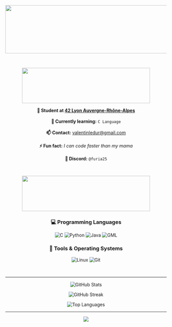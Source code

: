 <p align="center">
   <img src="https://github.com/user-attachments/assets/53721df9-590d-4283-8e59-8840d41b815e" style="width:1000px;height:150px"/>
</p>
  
&nbsp;
&nbsp;

<p align="center">
   <img src="https://github.com/user-attachments/assets/b0b1e8dc-fbb8-443f-840f-9b8d6ec674b1" style="width:400px;height:110px"/>
</p>
<p align="center">
  <strong>🔭 Student at <a href="https://42lyon.fr">42 Lyon Auvergne-Rhône-Alpes</a></strong><br><br>
  <strong>🌱 Currently learning:</strong> <code>C Language</code><br><br>
  <strong>📫 Contact:</strong> <a href="mailto:valentinledur@example.com">valentinledur@gmail.com</a><br><br>
  <strong>⚡ Fun fact:</strong> <em>I can code faster than my mama</em><br><br>
  <strong>💬 Discord:</strong> <code>@furia25</code>
</p>

&nbsp;
&nbsp;
&nbsp;

<p align="center">
   <img src="https://github.com/user-attachments/assets/f9d451ff-9243-4eef-a2c3-8c3444007e8e" style="width:400px;height:110px"/>
</p>
<h3 align="center">💻 Programming Languages</h3>

<p align="center">
  <img src="https://img.shields.io/badge/C-%2300599C.svg?style=for-the-badge&logo=c&logoColor=white" alt="C" />
  <img src="https://img.shields.io/badge/Python-3670A0?style=for-the-badge&logo=python&logoColor=ffdd54" alt="Python" />
  <img src="https://img.shields.io/badge/Java-ED8B00?style=for-the-badge&logo=java&logoColor=white" alt="Java" />
  <img src="https://img.shields.io/badge/GML-71C837?style=for-the-badge&logo=gamemaker&logoColor=black" alt="GML" />
</p>

<h3 align="center">🧰 Tools & Operating Systems</h3>

<p align="center">
  <img src="https://img.shields.io/badge/Linux-FCC624?style=for-the-badge&logo=linux&logoColor=black" alt="Linux" />
  <img src="https://img.shields.io/badge/Git-F05032?style=for-the-badge&logo=git&logoColor=white" alt="Git" />
</p>

&nbsp;
&nbsp;
&nbsp;

---

<p align="center">
  <img src="https://github-readme-stats.vercel.app/api?username=Furia25&show_icons=true&theme=tokyonight&hide_border=true" alt="GitHub Stats" />
</p>

<p align="center">
  <img src="https://github-readme-streak-stats.herokuapp.com/?user=Furia25&theme=tokyonight&hide_border=true" alt="GitHub Streak" />
</p>

<p align="center">
  <img src="https://github-readme-stats.vercel.app/api/top-langs/?username=Furia25&layout=compact&theme=tokyonight&hide_border=true" alt="Top Languages" />
</p>

---

<p align="center">
   <img src="https://github.com/user-attachments/assets/0c33f268-ff44-46d8-bc70-72bde0ffdd72"/>
</p>



&nbsp;
&nbsp;
&nbsp;
&nbsp;
&nbsp;
&nbsp;
&nbsp;
&nbsp;
&nbsp;
&nbsp;
&nbsp;
&nbsp;



